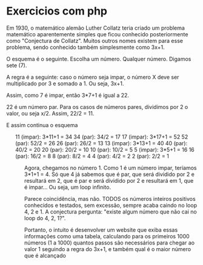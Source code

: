 # Exercicios com php
Em 1930, o matemático alemão Luther Collatz teria criado um problema matemático aparentemente simples que ficou conhecido posteriormente como "Conjectura de Collatz". Muitos outros nomes existem para esse problema, sendo conhecido também simplesmente como 3x+1.

O esquema é o seguinte. Escolha um número. Qualquer número. Digamos sete (7).

A regra é a seguinte: caso o número seja impar, o número X deve ser multiplicado por 3 e somado a 1. Ou seja, 3x+1.

Assim, como 7 é impar, então 3*7+1 é igual a 22.

22 é um número par. Para os casos de números pares, dividimos por 2 o valor, ou seja x/2. Assim, 22/2 = 11.

E assim continua o esquema

<ul>
11 (impar): 3*11+1 = 34
34 (par): 34/2 = 17
17 (impar): 3*17+1 = 52
52 (par): 52/2 = 26
26 (par): 26/2 = 13
13 (impar): 3*13+1 = 40
40 (par): 40/2 = 20
20 (par): 20/2 = 10
10 (par): 10/2 = 5
5 (impar): 3*5+1 = 16
16 (par): 16/2 = 8
8 (par): 8/2 = 4
4 (par): 4/2 = 2
2 (par): 2/2 = 1
<ul>
Agora, chegamos no número 1. Como 1 é um número impar, teríamos 3*1+1 = 4. Só que 4 já sabemos que é par, que será dividido por 2 e resultará em 2, que é par e será dividido por 2 e resultará em 1, que é impar... Ou seja, um loop infinito.

Parece coincidência, mas não. TODOS os números inteiros positivos conhecidos e testados, sem excessão, sempre acaba caindo no loop 4, 2 e 1. A conjectura pergunta: "existe algum número que não cai no loop do 4, 2, 1?".

Portanto, o intuito é desenvolver um website que exiba essas informações como uma tabela, calculando para os primeiros 1000 números (1 a 1000) quantos passos são necessários para chegar ao valor 1 seguindo a regra do 3x+1, e também qual é o maior número que é alcançado
